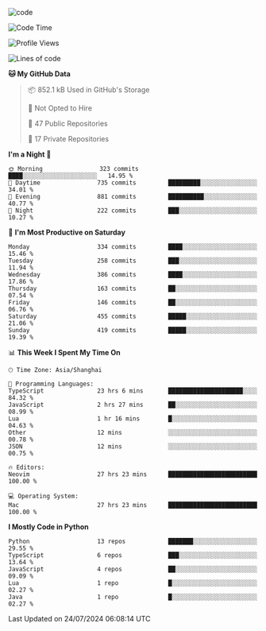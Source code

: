 
<!--
**liuyaanng/liuyaanng** is a ✨ _special_ ✨ repository because its `README.md` (this file) appears on your GitHub profile.

Here are some ideas to get you started:

- 🔭 I’m currently working on ...
- 🌱 I’m currently learning ...
- 👯 I’m looking to collaborate on ...
- 🤔 I’m looking for help with ...
- 💬 Ask me about ...
- 📫 How to reach me: ...
- 😄 Pronouns: ...
- ⚡ Fun fact: ...
-->


![code](https://cdn.jsdelivr.net/gh/liuyaanng/liuyaanng@1.0/code.gif) 

<!--START_SECTION:waka-->
![Code Time](http://img.shields.io/badge/Code%20Time-600%20hrs%2050%20mins-blue)

![Profile Views](http://img.shields.io/badge/Profile%20Views-0-blue)

![Lines of code](https://img.shields.io/badge/From%20Hello%20World%20I%27ve%20Written-14.6%20million%20lines%20of%20code-blue)

**🐱 My GitHub Data** 

> 📦 852.1 kB Used in GitHub's Storage 
 > 
> 🚫 Not Opted to Hire
 > 
> 📜 47 Public Repositories 
 > 
> 🔑 17 Private Repositories 
 > 
**I'm a Night 🦉** 

```text
🌞 Morning                323 commits         ████░░░░░░░░░░░░░░░░░░░░░   14.95 % 
🌆 Daytime                735 commits         █████████░░░░░░░░░░░░░░░░   34.01 % 
🌃 Evening                881 commits         ██████████░░░░░░░░░░░░░░░   40.77 % 
🌙 Night                  222 commits         ███░░░░░░░░░░░░░░░░░░░░░░   10.27 % 
```
📅 **I'm Most Productive on Saturday** 

```text
Monday                   334 commits         ████░░░░░░░░░░░░░░░░░░░░░   15.46 % 
Tuesday                  258 commits         ███░░░░░░░░░░░░░░░░░░░░░░   11.94 % 
Wednesday                386 commits         ████░░░░░░░░░░░░░░░░░░░░░   17.86 % 
Thursday                 163 commits         ██░░░░░░░░░░░░░░░░░░░░░░░   07.54 % 
Friday                   146 commits         ██░░░░░░░░░░░░░░░░░░░░░░░   06.76 % 
Saturday                 455 commits         █████░░░░░░░░░░░░░░░░░░░░   21.06 % 
Sunday                   419 commits         █████░░░░░░░░░░░░░░░░░░░░   19.39 % 
```


📊 **This Week I Spent My Time On** 

```text
🕑︎ Time Zone: Asia/Shanghai

💬 Programming Languages: 
TypeScript               23 hrs 6 mins       █████████████████████░░░░   84.32 % 
JavaScript               2 hrs 27 mins       ██░░░░░░░░░░░░░░░░░░░░░░░   08.99 % 
Lua                      1 hr 16 mins        █░░░░░░░░░░░░░░░░░░░░░░░░   04.63 % 
Other                    12 mins             ░░░░░░░░░░░░░░░░░░░░░░░░░   00.78 % 
JSON                     12 mins             ░░░░░░░░░░░░░░░░░░░░░░░░░   00.75 % 

🔥 Editors: 
Neovim                   27 hrs 23 mins      █████████████████████████   100.00 % 

💻 Operating System: 
Mac                      27 hrs 23 mins      █████████████████████████   100.00 % 
```

**I Mostly Code in Python** 

```text
Python                   13 repos            ███████░░░░░░░░░░░░░░░░░░   29.55 % 
TypeScript               6 repos             ███░░░░░░░░░░░░░░░░░░░░░░   13.64 % 
JavaScript               4 repos             ██░░░░░░░░░░░░░░░░░░░░░░░   09.09 % 
Lua                      1 repo              █░░░░░░░░░░░░░░░░░░░░░░░░   02.27 % 
Java                     1 repo              █░░░░░░░░░░░░░░░░░░░░░░░░   02.27 % 
```




 Last Updated on 24/07/2024 06:08:14 UTC
<!--END_SECTION:waka-->
